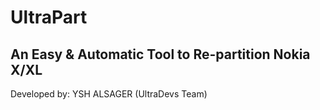 # UltraPart

## An Easy & Automatic Tool to Re-partition Nokia X/XL

Developed by: YSH ALSAGER (UltraDevs Team)
